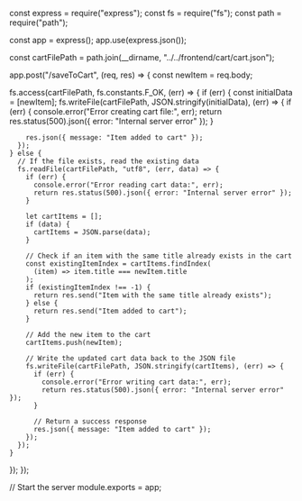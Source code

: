 const express = require("express");
const fs = require("fs");
const path = require("path");

const app = express();
app.use(express.json());

const cartFilePath = path.join(\_\_dirname, "../../frontend/cart/cart.json");

app.post("/saveToCart", (req, res) => {
const newItem = req.body;

fs.access(cartFilePath, fs.constants.F_OK, (err) => {
if (err) {
const initialData = [newItem];
fs.writeFile(cartFilePath, JSON.stringify(initialData), (err) => {
if (err) {
console.error("Error creating cart file:", err);
return res.status(500).json({ error: "Internal server error" });
}

        res.json({ message: "Item added to cart" });
      });
    } else {
      // If the file exists, read the existing data
      fs.readFile(cartFilePath, "utf8", (err, data) => {
        if (err) {
          console.error("Error reading cart data:", err);
          return res.status(500).json({ error: "Internal server error" });
        }

        let cartItems = [];
        if (data) {
          cartItems = JSON.parse(data);
        }

        // Check if an item with the same title already exists in the cart
        const existingItemIndex = cartItems.findIndex(
          (item) => item.title === newItem.title
        );
        if (existingItemIndex !== -1) {
          return res.send("Item with the same title already exists");
        } else {
          return res.send("Item added to cart");
        }

        // Add the new item to the cart
        cartItems.push(newItem);

        // Write the updated cart data back to the JSON file
        fs.writeFile(cartFilePath, JSON.stringify(cartItems), (err) => {
          if (err) {
            console.error("Error writing cart data:", err);
            return res.status(500).json({ error: "Internal server error" });
          }

          // Return a success response
          res.json({ message: "Item added to cart" });
        });
      });
    }

});
});

// Start the server
module.exports = app;
